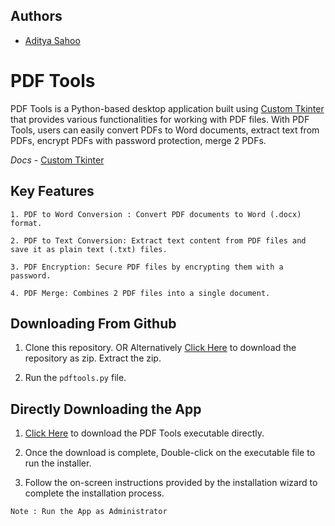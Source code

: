 
## Authors

- [Aditya Sahoo](https://github.com/adi18-ui)


# PDF Tools

PDF Tools is a Python-based desktop application built using [Custom Tkinter](https://customtkinter.tomschimansky.com/) that provides various functionalities for working with PDF files. With PDF Tools, users can easily convert PDFs to Word documents, extract text from PDFs, encrypt PDFs with password protection, merge 2 PDFs.

*Docs* - [Custom Tkinter](https://customtkinter.tomschimansky.com/documentation/)


## Key Features


    1. PDF to Word Conversion : Convert PDF documents to Word (.docx) format.

    2. PDF to Text Conversion: Extract text content from PDF files and save it as plain text (.txt) files.

    3. PDF Encryption: Secure PDF files by encrypting them with a password.

    4. PDF Merge: Combines 2 PDF files into a single document.
## Downloading From Github
1. Clone this repository. OR Alternatively [Click Here](https://github.com/adi18-ui/PDF-Tools/archive/refs/heads/main.zip) to download the repository as zip. Extract the zip.

2. Run the ` pdftools.py ` file.

## Directly Downloading the App
1. [Click Here](https://www.dropbox.com/scl/fi/bds0sea4injccp1gqcigp/pdftools_WINDOWS_1.5_setup.exe?rlkey=sdel30qqfhi7q09rr3t86qv7v&st=4upvdske&dl=0) to download the PDF Tools executable directly. 

2. Once the download is complete, Double-click on the executable file to run the installer.

3. Follow the on-screen instructions provided by the installation wizard to complete the installation process.

` Note : Run the App as Administrator `
